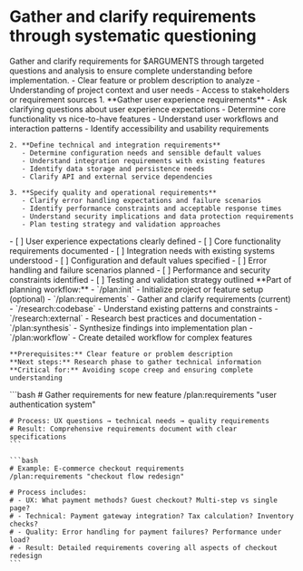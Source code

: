 # Gather and clarify requirements through systematic questioning

<instructions>
  <context>
    Gather and clarify requirements for $ARGUMENTS through targeted questions and analysis to ensure complete understanding before implementation.
  </context>

  <requirements>
    - Clear feature or problem description to analyze
    - Understanding of project context and user needs
    - Access to stakeholders or requirement sources
  </requirements>

  <execution>
    1. **Gather user experience requirements**
       - Ask clarifying questions about user experience expectations
       - Determine core functionality vs nice-to-have features
       - Understand user workflows and interaction patterns
       - Identify accessibility and usability requirements

    2. **Define technical and integration requirements**
       - Determine configuration needs and sensible default values
       - Understand integration requirements with existing features
       - Identify data storage and persistence needs
       - Clarify API and external service dependencies

    3. **Specify quality and operational requirements**
       - Clarify error handling expectations and failure scenarios
       - Identify performance constraints and acceptable response times
       - Understand security implications and data protection requirements
       - Plan testing strategy and validation approaches
  </execution>

  <validation>
    - [ ] User experience expectations clearly defined
    - [ ] Core functionality requirements documented
    - [ ] Integration needs with existing systems understood
    - [ ] Configuration and default values specified
    - [ ] Error handling and failure scenarios planned
    - [ ] Performance and security constraints identified
    - [ ] Testing and validation strategy outlined
  </validation>

  <workflow>
    **Part of planning workflow:**
    - `/plan:init` - Initialize project or feature setup (optional)
    - `/plan:requirements` - Gather and clarify requirements (current)
    - `/research:codebase` - Understand existing patterns and constraints
    - `/research:external` - Research best practices and documentation
    - `/plan:synthesis` - Synthesize findings into implementation plan
    - `/plan:workflow` - Create detailed workflow for complex features

    **Prerequisites:** Clear feature or problem description
    **Next steps:** Research phase to gather technical information
    **Critical for:** Avoiding scope creep and ensuring complete understanding
  </workflow>

  <examples>
    ```bash
    # Gather requirements for new feature
    /plan:requirements "user authentication system"

    # Process: UX questions → technical needs → quality requirements
    # Result: Comprehensive requirements document with clear specifications
    ```

    ```bash
    # Example: E-commerce checkout requirements
    /plan:requirements "checkout flow redesign"

    # Process includes:
    # - UX: What payment methods? Guest checkout? Multi-step vs single page?
    # - Technical: Payment gateway integration? Tax calculation? Inventory checks?
    # - Quality: Error handling for payment failures? Performance under load?
    # - Result: Detailed requirements covering all aspects of checkout redesign
    ```

  </examples>
</instructions>
